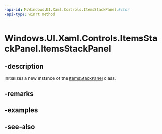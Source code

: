 ```yaml
---
-api-id: M:Windows.UI.Xaml.Controls.ItemsStackPanel.#ctor
-api-type: winrt method
---
```


<!-- Method syntax
public ItemsStackPanel()
-->

# Windows.UI.Xaml.Controls.ItemsStackPanel.ItemsStackPanel

## -description
Initializes a new instance of the [ItemsStackPanel](itemsstackpanel.md) class.


## -remarks

## -examples

## -see-also
